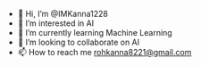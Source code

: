 - 👋 Hi, I’m @IMKanna1228
- 👀 I’m interested in AI
- 🌱 I’m currently learning Machine Learning
- 💞️ I’m looking to collaborate on AI
- 📫 How to reach me rohkanna8221@gmail.com

<!---
IMKanna1228/IMKanna1228 is a ✨ special ✨ repository because its `README.md` (this file) appears on your GitHub profile.
You can click the Preview link to take a look at your changes.
--->
